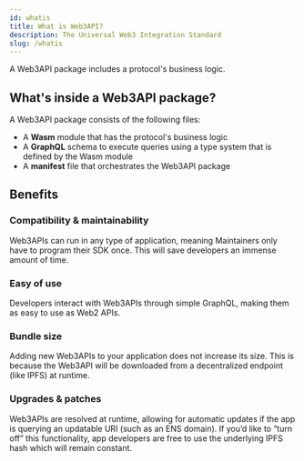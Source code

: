 ```yaml
---
id: whatis
title: What is Web3API?
description: The Universal Web3 Integration Standard
slug: /whatis
---
```


A Web3API package includes a protocol's business logic.

## What's inside a Web3API package?

A Web3API package consists of the following files:

- A **Wasm** module that has the protocol's business logic
- A **GraphQL** schema to execute queries using a type system that is defined by the Wasm module
- A **manifest** file that orchestrates the Web3API package

## Benefits

### Compatibility & maintainability

Web3APIs can run in any type of application, meaning Maintainers only have to program their SDK once. This will save developers an immense amount of time.

### Easy of use

Developers interact with Web3APIs through simple GraphQL, making them as easy to use as Web2 APIs.

### Bundle size

Adding new Web3APIs to your application does not increase its size. This is because the Web3API will be downloaded from a decentralized endpoint (like IPFS) at runtime.

### Upgrades & patches

Web3APIs are resolved at runtime, allowing for automatic updates if the app is querying an updatable URI (such as an ENS domain). If you’d like to “turn off” this functionality, app developers are free to use the underlying IPFS hash which will remain constant.
